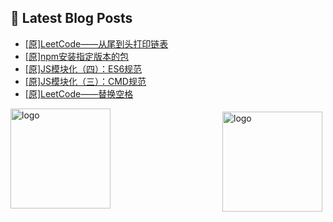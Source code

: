 ## 📕 Latest Blog Posts

<!-- BLOG-POST-LIST:START -->
- [[原]LeetCode——从尾到头打印链表](https://blog.csdn.net/sinat_41696687/article/details/115020535)
- [[原]npm安装指定版本的包](https://blog.csdn.net/sinat_41696687/article/details/115005917)
- [[原]JS模块化（四）：ES6规范](https://blog.csdn.net/sinat_41696687/article/details/115002518)
- [[原]JS模块化（三）：CMD规范](https://blog.csdn.net/sinat_41696687/article/details/114999038)
- [[原]LeetCode——替换空格](https://blog.csdn.net/sinat_41696687/article/details/114995496)
<!-- BLOG-POST-LIST:END -->
<img src="https://github-readme-stats.vercel.app/api?username=qq1120637483&show_icons=true" alt="logo" height="160" align="right" style="margin: 5px; margin-bottom: 20px;" />

<img src="https://github-profile-trophy.vercel.app/?username=qq1120637483&theme=flat&column=7" alt="logo" height="160" align="center" style="margin: auto; margin-bottom: 20px;" />


<!--
**qq1120637483/qq1120637483** is a ✨ _special_ ✨ repository because its `README.md` (this file) appears on your GitHub profile.

Here are some ideas to get you started:

- 🔭 I’m currently working on ...
- 🌱 I’m currently learning ...
- 👯 I’m looking to collaborate on ...
- 🤔 I’m looking for help with ...
- 💬 Ask me about ...
- 📫 How to reach me: ...
- 😄 Pronouns: ...
- ⚡ Fun fact: ...
-->
